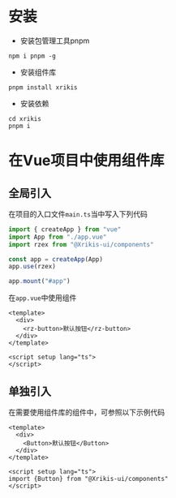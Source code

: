 # 安装

- 安装包管理工具pnpm
```shell
npm i pnpm -g
```

- 安装组件库
```shell
pnpm install xrikis
```

- 安装依赖
```shell
cd xrikis
pnpm i
```

# 在Vue项目中使用组件库

## 全局引入

在项目的入口文件`main.ts`当中写入下列代码
```ts
import { createApp } from "vue"
import App from "./app.vue"
import rzex from "@Xrikis-ui/components"

const app = createApp(App)
app.use(rzex)

app.mount("#app")
```

在`app.vue`中使用组件

```vue
<template>
  <div>
    <rz-button>默认按钮</rz-button>
  </div>
</template>

<script setup lang="ts">
</script>
```

## 单独引入

在需要使用组件库的组件中，可参照以下示例代码
```vue
<template>
  <div>
    <Button>默认按钮</Button>
  </div>
</template>

<script setup lang="ts">
import {Button} from "@Xrikis-ui/components"
</script>
```
    
